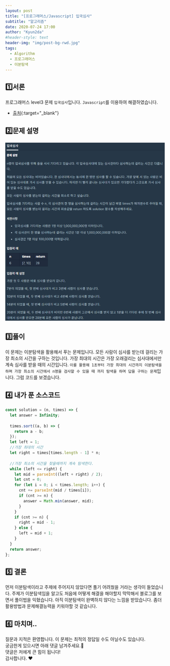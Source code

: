 ```yaml
---
layout: post
title: "[프로그래머스/Javascript] 입국심사"
subtitle: "알고리즘"
date: 2020-07-24 17:00
author: "Kyun2da"
#header-style: text
header-img: "img/post-bg-rwd.jpg"
tags:
  - Algorithm
  - 프로그래머스
  - 이분탐색
---
```


## 1️⃣서론

프로그래머스 level3 문제 `입국심사`입니다.
`Javascript`를 이용하여 해결하였습니다.

- [출처](https://programmers.co.kr/learn/courses/30/lessons/43238){:target="\_blank"}

## 2️⃣문제 설명

![입국심사](/img/algorithm/Immigration.png)

## 3️⃣풀이

이 문제는 이분탐색을 활용해서 푸는 문제입니다. 모든 사람이 심사를 받는데 걸리는 가장 최소의 시간을 구하는 것입니다.
가장 최대의 시간은 가장 오래걸리는 심사대에서만 계속 심사를 받을 때의 시간입니다. `이를 활용해 1초부터 가장 최대의 시간까지 이분탐색을 하며 가장 최소의 시간에서 n명을 검사할 수 있을 때 까지 탐색을 하며 답을 구하는 문제`입니다. 그럼 코드를 보겠습니다.

## 4️⃣ 내가 푼 소스코드

```js
const solution = (n, times) => {
  let answer = Infinity;

  times.sort((a, b) => {
    return a - b;
  });
  let left = 1;
  //가장 최대의 시간
  let right = times[times.length - 1] * n;

  //가장 최소의 시간을 찾을때까지 계속 탐색한다.
  while (left <= right) {
    let mid = parseInt((left + right) / 2);
    let cnt = 0;
    for (let i = 0; i < times.length; i++) {
      cnt += parseInt(mid / times[i]);
      if (cnt >= n) {
        answer = Math.min(answer, mid);
      }
    }
    if (cnt >= n) {
      right = mid - 1;
    } else {
      left = mid + 1;
    }
  }
  return answer;
};
```

## 5️⃣ 결론

먼저 이분탐색이라고 주제에 주어지지 않았다면 풀기 어려웠을 거라는 생각이 들었습니다. 주제가 이분탐색임을 알고도 처음에 어떻게 해결을 해야할지 막막해서 블로그를 보면서 풀이법을 익혔습니다. 아직 이분탐색이 완벽하지 않다는 느낌을 받았습니다. 좀더 활용방법과 문제해결능력을 키워야할 것 같습니다.

## 6️⃣ 마치며..

질문과 지적은 환영합니다. 이 문제는 최적의 정답일 수도 아닐수도 있습니다.  
궁금한게 있으시면 아래 댓글 남겨주세요.🙏  
댓글은 저에게 큰 힘이 됩니다!  
감사합니다. ❤️

